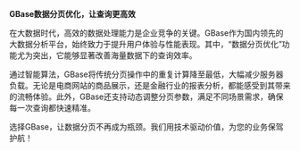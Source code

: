 **GBase数据分页优化，让查询更高效**

在大数据时代，高效的数据处理能力是企业竞争的关键。GBase作为国内领先的大数据分析平台，始终致力于提升用户体验与性能表现。其中，“数据分页优化”功能尤为突出，它能够显著改善海量数据下的查询效率。

通过智能算法，GBase将传统分页操作中的重复计算降至最低，大幅减少服务器负载。无论是电商网站的商品展示，还是金融行业的报表分析，都能感受到其带来的流畅体验。此外，GBase还支持动态调整分页参数，满足不同场景需求，确保每一次查询都快速精准。

选择GBase，让数据分页不再成为瓶颈。我们用技术驱动价值，为您的业务保驾护航！